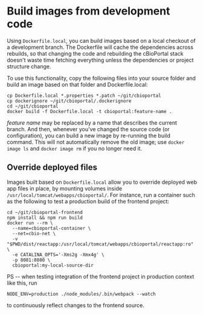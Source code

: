 # Build images from development code #

Using `Dockerfile.local`, you can build images based on a local checkout of a
development branch. The Dockerfile will cache the dependencies across rebuilds,
so that changing the code and rebuilding the cBioPortal stack doesn't waste
time fetching everything unless the dependencies or project structure change.

To use this functionality, copy the following files into your source folder and
build an image based on that folder and Dockerfile.local:

```shell
cp Dockerfile.local *.properties *.patch ~/git/cbioportal
cp dockerignore ~/git/cbioportal/.dockerignore
cd ~/git/cbioportal
docker build -f Dockerfile.local -t cbioportal:feature-name .
```

_feature name_ may be replaced by a name that describes the current branch. And then, whenever you've changed the source code (or configuration), you can
build a new image by re-running the build command. This will not automatically
remove the old image; use `docker image ls` and `docker image rm` if you no
longer need it.

## Override deployed files ##

Images built based on `Dockerfile.local` allow you to override deployed web app
files in place, by mounting volumes inside
`/usr/local/tomcat/webapps/cbioportal/`. For instance, run a container such as
the following to test a production build of the frontend project:

```shell
cd ~/git/cbioportal-frontend
npm install && npm run build
docker run --rm \
  --name=cbioportal-container \
  --net=cbio-net \
  -v "$PWD/dist/reactapp:/usr/local/tomcat/webapps/cbioportal/reactapp:ro" \
  -e CATALINA_OPTS='-Xms2g -Xmx4g' \
  -p 8081:8080 \
  cbioportal:my-local-source-dir
```

PS --
when testing integration of the frontend project in production context like this,
run
```shell
NODE_ENV=production ./node_modules/.bin/webpack --watch
```
to continuously reflect changes to the frontend source.
